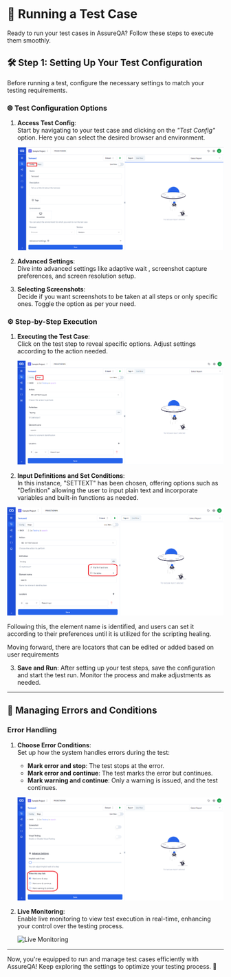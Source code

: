 # 🚀 Running a Test Case

Ready to run your test cases in AssureQA? Follow these steps to execute them smoothly.

## 🛠️ Step 1: Setting Up Your Test Configuration

Before running a test, configure the necessary settings to match your testing requirements.

### 🌐 Test Configuration Options

1. **Access Test Config**:  
   Start by navigating to your test case and clicking on the *"Test Config"* option. Here you can select the desired browser and environment.

   ![Test Config](./TestcaseImages/1.Test%20config(Running%20Testcase).png)

2. **Advanced Settings**:  
   Dive into advanced settings like adaptive wait , screenshot capture preferences, and screen resolution setup.

3. **Selecting Screenshots**:  
   Decide if you want screenshots to be taken at all steps or only specific ones. Toggle the option as per your need.

### ⚙️ Step-by-Step Execution

1. **Executing the Test Case**:  
   Click on the test step to reveal specific options. Adjust settings according to the action needed.

   ![Test Steps](./TestcaseImages/2.TestSteps(Running%20Testcase).png)

2. **Input Definitions and Set Conditions**:  
   In this instance, "SETTEXT" has been chosen, offering options such as "Definition" allowing the user to input plain text and incorporate variables and built-in functions as needed.

![Input Values to definition(Running Testcase)](./TestcaseImages/3.Input%20Values%20to%20definiton(Running%20Testcase).png)

Following this, the element name is identified, and users can set it according to their preferences until it is utilized for the scripting healing.

Moving forward, there are locators that can be edited or added based on user requirements

3. **Save and Run**:
   After setting up your test steps, save the configuration and start the test run. Monitor the process and make adjustments as needed.

---

## 🚦 Managing Errors and Conditions

### Error Handling

1. **Choose Error Conditions**:  
   Set up how the system handles errors during the test:
   - **Mark error and stop**: The test stops at the error.
   - **Mark error and continue**: The test marks the error but continues.
   - **Mark warning and continue**: Only a warning is issued, and the test continues.

   ![Error Conditions](./TestcaseImages/4.Three%20conditions(Running%20Testcase).png)

2. **Live Monitoring**:  
   Enable live monitoring to view test execution in real-time, enhancing your control over the testing process.

   ![Live Monitoring](/images/LV.png)

---

Now, you're equipped to run and manage test cases efficiently with AssureQA! Keep exploring the settings to optimize your testing process. 🌟
